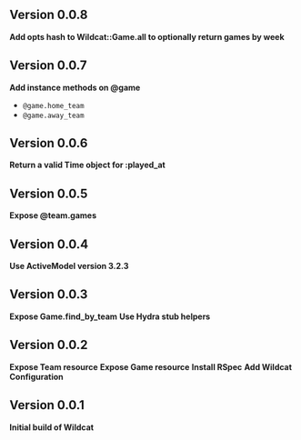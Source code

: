 ## Version 0.0.8

**Add opts hash to Wildcat::Game.all to optionally return games by week**

## Version 0.0.7

**Add instance methods on @game**
* `@game.home_team`
* `@game.away_team`

## Version 0.0.6

**Return a valid Time object for :played_at**

## Version 0.0.5

**Expose @team.games**

## Version 0.0.4

**Use ActiveModel version 3.2.3**

## Version 0.0.3

**Expose Game.find_by_team**
**Use Hydra stub helpers**

## Version 0.0.2

**Expose Team resource**
**Expose Game resource**
**Install RSpec**
**Add Wildcat Configuration**

## Version 0.0.1

**Initial build of Wildcat**
